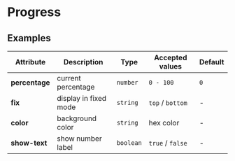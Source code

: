 # Progress

## Examples

<ex-code name="ex-progress-basic"></ex-code>

<ex-code name="ex-progress-color"></ex-code>

<ex-code name="ex-progress-fixed"></ex-code>

<ex-footer edit-link="https://github.com/zeit-ui/vue/edit/master/docs/zh-cn/components/progress.md">

| Attribute | Description | Type | Accepted values | Default
| ---------- | ---------- | ---- |  -------------- | ------ |
| **percentage** | current percentage | `number` | `0 - 100` | `0` |
| **fix** | display in fixed mode | `string` | `top` / `bottom` | - |
| **color** | background color | `string` | hex color | - |
| **show-text** | show number label | `boolean` | `true` / `false` | - |

</ex-footer>

